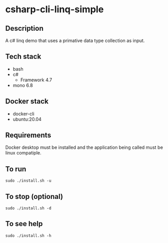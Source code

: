 # csharp-cli-linq-simple

## Description
A c# linq demo that uses a primative data
type collection as input.

## Tech stack
- bash
- c#
  - Framework 4.7
- mono 6.8

## Docker stack
- docker-cli
- ubuntu:20.04

## Requirements
Docker desktop must be installed and the application
being called must be linux compatiple.

## To run
`sudo ./install.sh -u`

## To stop (optional)
`sudo ./install.sh -d`

## To see help
`sudo ./install.sh -h`
